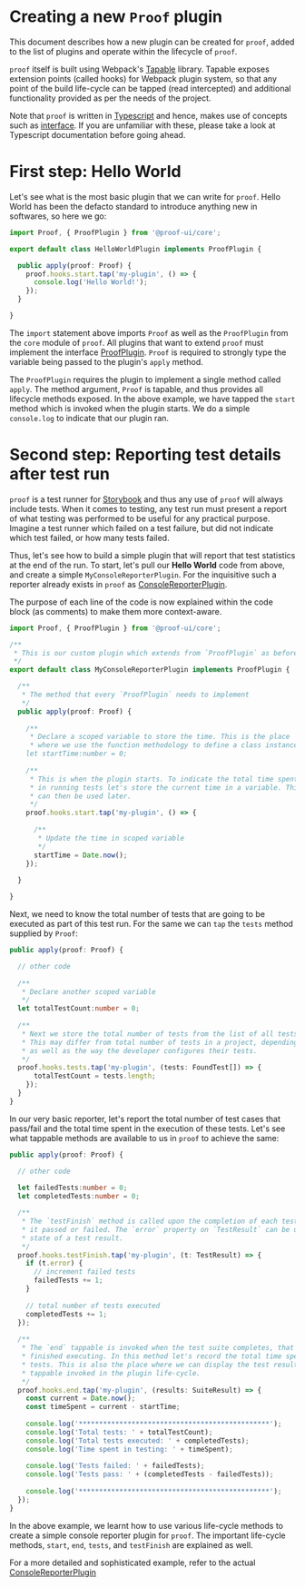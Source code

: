 # Creating a new `Proof` plugin

This document describes how a new plugin can be created for `proof`, added
to the list of plugins and operate within the lifecycle of `proof`.

`proof` itself is built using Webpack's [Tapable](https://github.com/webpack/tapable) library.
Tapable exposes extension points (called hooks) for Webpack plugin system, so that any point
of the build life-cycle can be tapped (read intercepted) and additional functionality provided
as per the needs of the project.

Note that `proof` is written in [Typescript](https://www.typescriptlang.org/) and hence, makes 
use of concepts such as [interface](https://www.typescriptlang.org/docs/handbook/interfaces.html).
If you are unfamiliar with these, please take a look at Typescript documentation before going 
ahead.

# First step: Hello World

Let's see what is the most basic plugin that we can write for `proof`. Hello World has been the
defacto standard to introduce anything new in softwares, so here we go:

```ts
import Proof, { ProofPlugin } from '@proof-ui/core';

export default class HelloWorldPlugin implements ProofPlugin {

  public apply(proof: Proof) {
    proof.hooks.start.tap('my-plugin', () => {
      console.log('Hello World!');
    });
  }

}
```

The `import` statement above imports `Proof` as well as the `ProofPlugin` from the `core` module
of `proof`. All plugins that want to extend `proof` must implement the interface [ProofPlugin](https://github.com/intuit/proof/blob/master/packages/core/src/main.ts#L20).
`Proof` is required to strongly type the variable being passed to the plugin's `apply` method.

The `ProofPlugin` requires the plugin to implement a single method called `apply`. The method argument,
`Proof` is tapable, and thus provides all lifecycle methods exposed. In the above example, we have
tapped the `start` method which is invoked when the plugin starts. We do a simple `console.log` 
to indicate that our plugin ran.

# Second step: Reporting test details after test run

`proof` is a test runner for [Storybook](https://storybook.js.org/) and thus any use of `proof`
will always include tests. When it comes to testing, any test run must present a report of what
testing was performed to be useful for any practical purpose. Imagine a test runner which failed
on a test failure, but did not indicate which test failed, or how many tests failed.

Thus, let's see how to build a simple plugin that will report that test statistics at the end
of the run. To start, let's pull our **Hello World** code from above, and create a simple
`MyConsoleReporterPlugin`. For the inquisitive such a reporter already exists in `proof` as
[ConsoleReporterPlugin](ConsoleReporterPlugin).

The purpose of each line of the code is now explained within the code block (as comments) to
make them more context-aware. 

```ts
import Proof, { ProofPlugin } from '@proof-ui/core';

/**
 * This is our custom plugin which extends from `ProofPlugin` as before.
 */
export default class MyConsoleReporterPlugin implements ProofPlugin {

  /**
   * The method that every `ProofPlugin` needs to implement
   */
  public apply(proof: Proof) {
  
    /**
     * Declare a scoped variable to store the time. This is the place
     * where we use the function methodology to define a class instance.
    let startTime:number = 0;
  
    /**
     * This is when the plugin starts. To indicate the total time spent
     * in running tests let's store the current time in a variable. This
     * can then be used later.
     */
    proof.hooks.start.tap('my-plugin', () => {
    
      /**
       * Update the time in scoped variable
       */
      startTime = Date.now();
    });
    
  }

}
```

Next, we need to know the total number of tests that are going to be executed as part of
this test run. For the same we can `tap` the `tests` method supplied by `Proof`:

```ts
public apply(proof: Proof) {

  // other code
  
  /**
   * Declare another scoped variable
   */
  let totalTestCount:number = 0;
  
  /**
   * Next we store the total number of tests from the list of all tests that were found.
   * This may differ from total number of tests in a project, depending on `proof` configuration
   * as well as the way the developer configures their tests.
   */
  proof.hooks.tests.tap('my-plugin', (tests: FoundTest[]) => {
      totalTestCount = tests.length;
    });
  }
}
```

In our very basic reporter, let's report the total number of test cases that pass/fail and the
total time spent in the execution of these tests. Let's see what tappable methods are available
to us in `proof` to achieve the same:

```ts
public apply(proof: Proof) {

  // other code
  
  let failedTests:number = 0;
  let completedTests:number = 0;

  /**
   * The `testFinish` method is called upon the completion of each test, irrespective of whether
   * it passed or failed. The `error` property on `TestResult` can be used to infer the success
   * state of a test result.
   */
  proof.hooks.testFinish.tap('my-plugin', (t: TestResult) => {
    if (t.error) {
      // increment failed tests
      failedTests += 1;
    }
    
    // total number of tests executed
    completedTests += 1;
  });
  
  /**
   * The `end` tappable is invoked when the test suite completes, that is, when all tests have
   * finished executing. In this method let's record the total time spent in executing the
   * tests. This is also the place where we can display the test results, as `end` is the last
   * tappable invoked in the plugin life-cycle.
   */
  proof.hooks.end.tap('my-plugin', (results: SuiteResult) => {
    const current = Date.now();
    const timeSpent = current - startTime;
    
    console.log('***********************************************');
    console.log('Total tests: ' + totalTestCount);
    console.log('Total tests executed: ' + completedTests);
    console.log('Time spent in testing: ' + timeSpent);
    
    console.log('Tests failed: ' + failedTests);
    console.log('Tests pass: ' + (completedTests - failedTests));
    
    console.log('***********************************************');
  });
}
```

In the above example, we learnt how to use various life-cycle methods to create a simple console
reporter plugin for `proof`. The important life-cycle methods, `start`, `end`, `tests`, and `testFinish`
are explained as well.

For a more detailed and sophisticated example, refer to the actual [ConsoleReporterPlugin](https://github.com/intuit/proof/blob/42aa0d3e85182b981bec61c2a44674537ed893f7/plugins/console/src/main.ts#L22)
